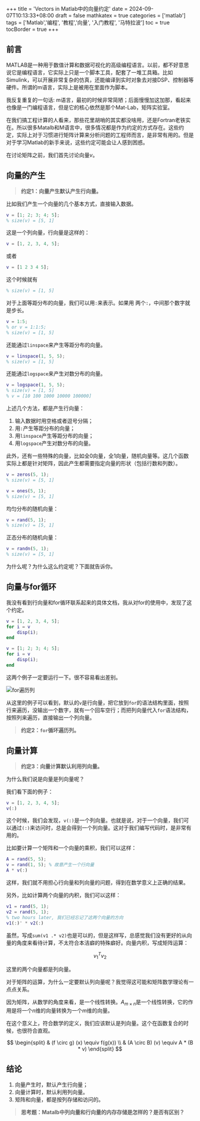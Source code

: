 +++
title = 'Vectors in Matlab中的向量约定'
date = 2024-09-07T10:13:33+08:00
draft = false
mathkatex = true
categories = ['matlab']
tags = ['Matlab','编程', '教程','向量', '入门教程', '马特拉波']
toc = true
tocBorder = true
+++


## 前言
MATLAB是一种用于数值计算和数据可视化的高级编程语言。以前，都不好意思说它是编程语言，它实际上只是一个脚本工具，配套了一堆工具箱。比如Simulink，可以开展非常复杂的仿真，还能编译到实时对象去对接DSP、控制器等硬件。所谓的m语言，实际上是被用在里面作为脚本。

我反复重复的一句话: m语言，最初的时候非常简陋；后面慢慢加这加那，看起来也像是一门编程语言，但是它的核心依然是那个Mat-Lab，矩阵实验室。

在我们搞工程计算的人看来，那些花里胡哨的其实都没啥用，还是Fortran老铁实在。所以很多Matalb和M语言中，很多情况都是作为约定的方式存在。这些约定，实际上对于习惯进行矩阵计算来分析问题的工程师而言，是非常有用的。但是对于学习Matlab的新手来说，这些约定可能会让人感到困惑。

在讨论矩阵之前，我们首先讨论向量$v$。

## 向量的产生

> **约定1：向量产生默认产生行向量。**


比如我们产生一个向量的几个基本方式，直接输入数据。

```matlab
v = [1; 2; 3; 4; 5];
% size(v) = [5, 1]
```

这是一个列向量，行向量是这样的：

```matlab 
v = [1, 2, 3, 4, 5];
```

或者

```matlab
v = [1 2 3 4 5];
```

这个时候就有

```matlab
% size(v) = [1, 5]
```

对于上面等距分布的向量，我们可以用`:`来表示。如果用 两个`:`，中间那个数字就是步长。

```matlab
v = 1:5;
% or v = 1:1:5;
% size(v) = [1, 5]
```

还能通过`linspace`来产生等距分布的向量。

```matlab
v = linspace(1, 5, 5);
% size(v) = [1, 5]
```

还能通过`logspace`来产生对数分布的向量。

```matlab
v = logspace(1, 5, 5);
% size(v) = [1, 5]
% v = [10 100 1000 10000 100000]
```

上述几个方法，都是产生行向量：

1. 输入数据时用空格或者逗号分隔；
2. 用`:`产生等距分布的向量；
3. 用`linspace`产生等距分布的向量；
4. 用`logspace`产生对数分布的向量。


此外，还有一些特殊的向量，比如全0向量，全1向量，随机向量等。这几个函数实际上都是针对矩阵，因此产生都需要指定向量的形状（包括行数和列数）。

```matlab
v = zeros(5, 1);
% size(v) = [5, 1]
```

```matlab
v = ones(5, 1);
% size(v) = [5, 1]
```

均匀分布的随机向量：

```matlab
v = rand(5, 1);
% size(v) = [5, 1]
```

正态分布的随机向量：

```matlab
v = randn(5, 1);
% size(v) = [5, 1]
```

为什么呢？为什么这么约定呢？下面就告诉你。

## 向量与for循环

我没有看到行向量和for循环联系起来的具体文档，我从对for的使用中，发现了这个约定。

```matlab
v = [1, 2, 3, 4, 5];
for i = v
    disp(i);
end
```

```matlab
v = [1; 2; 3; 4; 5];
for i = v
    disp(i);
end
```

这两个例子一定要运行一下。很不容易看出差别。

![for遍历列](/matlab-img/for-vec.png)


从这里的例子可以看到，默认的`v`是行向量，把它放到`for`的语法结构里面，按照行来遍历，没输出一个数字，就有一个回车空行；而把列向量代入`for`语法结构，按照列来遍历，直接输出一个列向量。

> **约定2：`for`循环遍历列。**


## 向量计算

> **约定3：向量计算默认利用列向量。**


为什么我们说是向量是列向量呢？

我们看下面的例子：

```matlab
v = [1, 2, 3, 4, 5];
v(:)
```

这个时候，我们会发现，`v(:)`是一个列向量。也就是说，对于一个向量，我们可以通过`(:)`来访问时，总是会得到一个列向量。这对于我们编写代码时，是非常有用的。

比如要计算一个矩阵和一个向量的乘积，我们可以这样：

```matlab
A = rand(5, 5);
v = rand(1, 5); % 故意产生一个行向量
A * v(:)
```

这样，我们就不用担心行向量和列向量的问题，得到在数学意义上正确的结果。

另外，比如计算两个向量的内积，我们可以这样：

```matlab
v1 = rand(5, 1);
v2 = rand(5, 1);
% two hours later, 我们已经忘记了这两个向量的方向
v1(:)' * v2(:)
```

虽然，写成`sum(v1 .* v2)`也是可以的，但是这样写，总感觉我们没有更好的从向量的角度来看待计算，不太符合本洁癖的特殊癖好。向量内积，写成矩阵运算：

$$
v_1^T v_2
$$

这里的两个向量都是列向量。

对于矩阵的运算，为什么一定要默认列向量呢？我觉得这可能和矩阵数学理论有一点点关系。

因为矩阵，从数学的角度来看，是一个线性转换。$A_{m \times n}$是一个线性转换，它的作用是将一个$n$维的向量转换为一个$m$维的向量。

在这个意义上，符合数学的定义，我们应该默认是列向量。这个在函数复合的时候，也很符合直观。

$$ \begin{split}
& (f \circ g) (x) \equiv  f(g(x)) \\
& (A \circ B) (v) \equiv  A * (B * v) 
\end{split}
$$





## 结论

1. 向量产生时，默认产生行向量；
2. 向量计算时，默认利用列向量。
3. 矩阵和向量，都是按列存储和访问的。

> **思考题：Matalb中列向量和行向量的内存存储是怎样的？是否有区别？**
